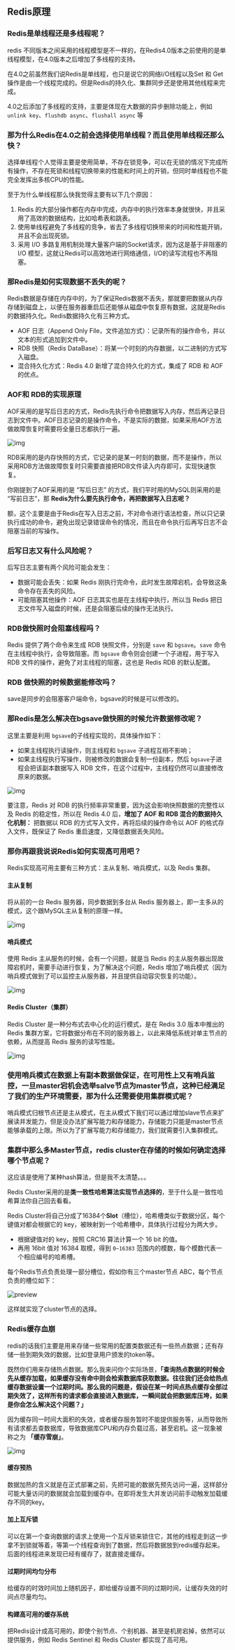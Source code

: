 ## Redis原理

### **Redis是单线程还是多线程呢？**

redis 不同版本之间采用的线程模型是不一样的，在Redis4.0版本之前使用的是单线程模型，在4.0版本之后增加了多线程的支持。

在4.0之前虽然我们说Redis是单线程，也只是说它的网络I/O线程以及Set 和 Get操作是由一个线程完成的。但是Redis的持久化、集群同步还是使用其他线程来完成。

4.0之后添加了多线程的支持，主要是体现在大数据的异步删除功能上，例如 `unlink key`、`flushdb async`、`flushall async` 等

### **那为什么Redis在4.0之前会选择使用单线程？而且使用单线程还那么快？**

选择单线程个人觉得主要是使用简单，不存在锁竞争，可以在无锁的情况下完成所有操作，不存在死锁和线程切换带来的性能和时间上的开销，但同时单线程也不能完全发挥出多核CPU的性能。

至于为什么单线程那么快我觉得主要有以下几个原因：

1. Redis 的大部分操作都在内存中完成，内存中的执行效率本身就很快，并且采用了高效的数据结构，比如哈希表和跳表。
2. 使用单线程避免了多线程的竞争，省去了多线程切换带来的时间和性能开销，并且不会出现死锁。
3. 采用 I/O 多路复用机制处理大量客户端的Socket请求，因为这是基于非阻塞的 I/O 模型，这就让Redis可以高效地进行网络通信，I/O的读写流程也不再阻塞。

### **那Redis是如何实现数据不丢失的呢？**

Redis数据是存储在内存中的，为了保证Redis数据不丢失，那就要把数据从内存存储到磁盘上，以便在服务器重启后还能够从磁盘中恢复原有数据，这就是Redis的数据持久化。Redis数据持久化有三种方式。

- AOF 日志（Append Only File，文件追加方式）：记录所有的操作命令，并以文本的形式追加到文件中。
- RDB 快照（Redis DataBase）：将某一个时刻的内存数据，以二进制的方式写入磁盘。
- 混合持久化方式：Redis 4.0 新增了混合持久化的方式，集成了 RDB 和 AOF 的优点。

### **AOF和 RDB的实现原理**

AOF采用的是写后日志的方式，Redis先执行命令把数据写入内存，然后再记录日志到文件中。AOF日志记录的是操作命令，不是实际的数据，如果采用AOF方法做故障恢复时需要将全量日志都执行一遍。

![img](Redis原理.assets/v2-adcad2708c7f0405b693477c36455e61_720w.jpg)

RDB采用的是内存快照的方式，它记录的是某一时刻的数据，而不是操作，所以采用RDB方法做故障恢复时只需要直接把RDB文件读入内存即可，实现快速恢复。

你刚提到了AOF采用的是 “写后日志” 的方式，我们平时用的MySQL则采用的是 “写前日志”，那 **Redis为什么要先执行命令，再把数据写入日志呢？**

额，这个主要是由于Redis在写入日志之前，不对命令进行语法检查，所以只记录执行成功的命令，避免出现记录错误命令的情况，而且在命令执行后再写日志不会阻塞当前的写操作。

### **后写日志又有什么风险呢？**

后写日志主要有两个风险可能会发生：

- 数据可能会丢失：如果 Redis 刚执行完命令，此时发生故障宕机，会导致这条命令存在丢失的风险。
- 可能阻塞其他操作：AOF 日志其实也是在主线程中执行，所以当 Redis 把日志文件写入磁盘的时候，还是会阻塞后续的操作无法执行。

###  **RDB做快照时会阻塞线程吗？**

Redis 提供了两个命令来生成 RDB 快照文件，分别是 `save` 和 `bgsave`。`save` 命令在主线程中执行，会导致阻塞。而 `bgsave` 命令则会创建一个子进程，用于写入 RDB 文件的操作，避免了对主线程的阻塞，这也是 Redis RDB 的默认配置。



### **RDB 做快照的时候数据能修改吗？**

save是同步的会阻塞客户端命令，bgsave的时候是可以修改的。



### **那Redis是怎么解决在bgsave做快照的时候允许数据修改呢？**

这里主要是利用 `bgsave`的子线程实现的，具体操作如下：

- 如果主线程执行读操作，则主线程和 `bgsave` 子进程互相不影响；
- 如果主线程执行写操作，则被修改的数据会复制一份副本，然后 `bgsave`子进程会把该副本数据写入 RDB 文件，在这个过程中，主线程仍然可以直接修改原来的数据。

![img](Redis原理.assets/v2-57e077f74b58b3aa8ee0f287fd5cb273_720w.jpg)

要注意，Redis 对 RDB 的执行频率非常重要，因为这会影响快照数据的完整性以及 Redis 的稳定性，所以在 Redis 4.0 后，**增加了 AOF 和 RDB 混合的数据持久化机制：** 把数据以 RDB 的方式写入文件，再将后续的操作命令以 AOF 的格式存入文件，既保证了 Redis 重启速度，又降低数据丢失风险。

### **那你再跟我说说Redis如何实现高可用吧？**

Redis实现高可用主要有三种方式：主从复制、哨兵模式，以及 Redis 集群。

#### **主从复制**

将从前的一台 Redis 服务器，同步数据到多台从 Redis 服务器上，即一主多从的模式，这个跟MySQL主从复制的原理一样。

![img](Redis原理.assets/v2-003c1c9b2cd90a7b08fe72a09534bf09_720w.jpg)



#### **哨兵模式**

使用 Redis 主从服务的时候，会有一个问题，就是当 Redis 的主从服务器出现故障宕机时，需要手动进行恢复，为了解决这个问题，Redis 增加了哨兵模式（因为哨兵模式做到了可以监控主从服务器，并且提供自动容灾恢复的功能）。

![img](Redis原理.assets/v2-11cc084bf823f7e4bd183f455b4369b0_720w-1642308901770.jpg)

#### **Redis Cluster（集群）**

Redis Cluster 是一种分布式去中心化的运行模式，是在 Redis 3.0 版本中推出的 Redis 集群方案，它将数据分布在不同的服务器上，以此来降低系统对单主节点的依赖，从而提高 Redis 服务的读写性能。

![img](Redis原理.assets/v2-7500574c84f3b68da2f6aed0c4238dad_720w.jpg)





### 使用哨兵模式在数据上有副本数据做保证，在可用性上又有哨兵监控，一旦master宕机会选举salve节点为master节点，这种已经满足了我们的生产环境需要，**那为什么还需要使用集群模式呢？**

哨兵模式归根节点还是主从模式，在主从模式下我们可以通过增加slave节点来扩展读并发能力，但是没办法扩展写能力和存储能力，存储能力只能是master节点能够承载的上限。所以为了扩展写能力和存储能力，我们就需要引入集群模式。

### **集群中那么多Master节点，redis cluster在存储的时候如何确定选择哪个节点呢？**

这应该是使用了某种hash算法，但是我不太清楚。。。

Redis Cluster采用的是**类一致性哈希算法实现节点选择的**，至于什么是一致性哈希算法你自己回去看看。

Redis Cluster将自己分成了16384个**Slot**（槽位），哈希槽类似于数据分区，每个键值对都会根据它的 key，被映射到一个哈希槽中，具体执行过程分为两大步。

- 根据键值对的 key，按照 CRC16 算法计算一个 16 bit 的值。
- 再用 16bit 值对 16384 取模，得到 `0~16383` 范围内的模数，每个模数代表一个相应编号的哈希槽。

每个Redis节点负责处理一部分槽位，假如你有三个master节点 ABC，每个节点负责的槽位如下：

![preview](Redis原理.assets/v2-d8a579a5b3a0ca27d746a2328ae1633a_r.jpg)

这样就实现了cluster节点的选择。



### Redis缓存血崩

redis的话我们主要是用来存储一些常用的配置类数据还有一些热点数据；还有存储一些到期失效的数据，比如登录用户颁发的token等。

既然你们用来存储热点数据。那么我来问你个实际场景，**「查询热点数据的时候会先从缓存加载，如果缓存没有命中则会检索数据库获取数据。往往我们还会给热点缓存数据设置一个过期时间。那么我的问题是，假设在某一时间点热点缓存全部过期失效了，这样所有的请求都会直接进入数据库，一瞬间就会把数据库压垮，如果是你会怎么解决这个问题？」**

因为缓存同一时间大面积的失效，或者缓存服务暂时不能提供服务等，从而导致所有请求都去查数据库，导致数据库CPU和内存负载过高，甚至宕机。这一现象被称之为 **「缓存雪崩」**。

![img](Redis原理.assets/v2-f50051a4424681781e5d30fe0f4e6051_720w.jpg)



#### 缓存预热

数据加热的含义就是在正式部署之前，先把可能的数据先预先访问一遍，这样部分可能大量访问的数据就会加载到缓存中。在即将发生大并发访问前手动触发加载缓存不同的key。

#### 加上互斥锁

可以在第一个查询数据的请求上使用一个互斥锁来锁住它，其他的线程走到这一步拿不到锁就等着，等第一个线程查询到了数据，然后将数据放到redis缓存起来。后面的线程进来发现已经有缓存了，就直接走缓存。

#### 过期时间均匀分布

给缓存的时效时间加上随机因子，即给缓存设置不同的过期时间，让缓存失效的时间点尽量均匀。

#### 构建高可用的缓存系统

把Redis设计成高可用的，即使个别节点、个别机器、甚至是机房宕掉，依然可以提供服务，例如 Redis Sentinel 和 Redis Cluster 都实现了高可用。



